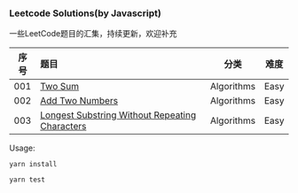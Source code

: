 ### Leetcode Solutions(by Javascript)

一些LeetCode题目的汇集，持续更新，欢迎补充

|序号|题目|分类|难度|
|:-:|:-|:-: | :-: |
|001|[Two Sum](./001-Two-Sum)|Algorithms|Easy|
|002|[Add Two Numbers](./002-Add-Two-Numbers)|Algorithms|Easy|
|003|[Longest Substring Without Repeating Characters](./003-Longest-Substring-Without-Repeating-Characters)|Algorithms|Easy|

Usage:

`yarn install`

`yarn test`
